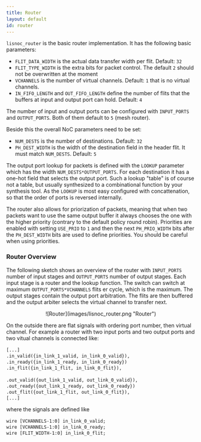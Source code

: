 ```yaml
---
title: Router
layout: default
id: router
---
```


`lisnoc_router` is the basic router implementation. It has the
following basic parameters:

* `FLIT_DATA_WIDTH` is the actual data transfer width per
  flit. Default: `32`
* `FLIT_TYPE_WIDTH` is the extra bits for packet control. The default
  `2` should not be overwritten at the moment
* `VCHANNELS` is the number of virtual channels. Default: `1` that is
  no virtual channels.
* `IN_FIFO_LENGTH` and `OUT_FIFO_LENGTH` define the number of flits
  that the buffers at input and output port can hold. Default: `4`

The number of input and output ports can be configured with
`INPUT_PORTS` and `OUTPUT_PORTS`. Both of them default to `5` (mesh
router).

Beside this the overall NoC parameters need to be set:

* `NUM_DESTS` is the number of destinations. Default: `32`
* `PH_DEST_WIDTH` is the width of the destination field in the header
  flit. It must match `NUM_DESTS`. Default: `5`

The output port lookup for packets is defined with the `LOOKUP`
parameter which has the width `NUM_DESTS*OUTPUT_PORTS`. For each
destination it has a one-hot field that selects the output port. Such
a lookup "table" is of course not a table, but usually synthesized to
a combinational function by your synthesis tool. As the `LOOKUP` is
most easy configured with concattenation, so that the order of ports
is reversed internally.

The router also allows for priorization of packets, meaning that when
two packets want to use the same output buffer it always chooses the
one with the higher priority (contrary to the default policy round
robin). Priorities are enabled with setting `USE_PRIO` to `1` and then
the next `PH_PRIO_WIDTH` bits after the `PH_DEST_WIDTH` bits are used
to define priorities. You should be careful when using priorities.

### Router Overview

The following sketch shows an overview of the router with
`INPUT_PORTS` number of input stages and `OUTPUT_PORTS` number of
output stages. Each input stage is a router and the lookup
function. The switch can switch at maximum `OUTPUT_PORTS*VCHANNELS`
flits er cycle, which is the maximum. The output stages contain the
output port arbitration. The flits are then buffered and the output
arbiter selects the virtual channel to transfer next.

<div style="text-align:center" markdown="1">
![Router](images/lisnoc_router.png "Router")
</div>

On the outside there are flat signals with ordering port number, then
virtual channel. For example a router with two input ports and two
output ports and two vitual channels is connected like:

    [...]
    .in_valid({in_link_1_valid, in_link_0_valid}),
    .in_ready({in_link_1_ready, in_link_0_ready})
    .in_flit({in_link_1_flit, in_link_0_flit}),

    .out_valid({out_link_1_valid, out_link_0_valid}),
    .out_ready({out_link_1_ready, out_link_0_ready})
    .out_flit({out_link_1_flit, out_link_0_flit}),
    [...]

where the signals are defined like

    wire [VCHANNELS-1:0] in_link_0_valid;
    wire [VCHANNELS-1:0] in_link_0_ready;
    wire [FLIT_WIDTH-1:0] in_link_0_flit;
    
